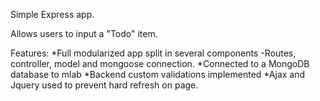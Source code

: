 Simple Express app. 

Allows users to input a "Todo" item. 

Features:
	*Full modularized app split in several components
		-Routes, controller, model and mongoose connection. 
	*Connected to a MongoDB database to mlab
	*Backend custom validations implemented
	*Ajax and Jquery used to prevent hard refresh on page. 